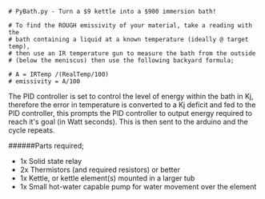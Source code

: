 	# PyBath.py - Turn a $9 kettle into a $900 immersion bath!

	# To find the ROUGH emissivity of your material, take a reading with the
	# bath containing a liquid at a known temperature (ideally @ target temp), 
	# then use an IR temperature gun to measure the bath from the outside 
	# (below the meniscus) then use the following backyard formula;

	# A = IRTemp /(RealTemp/100)
	# emissivity = A/100

The PID controller is set to control the level of energy within the bath in Kj,
therefore the error in temperature is converted to a Kj deficit and fed to the 
PID controller, this prompts the PID controller to output energy required to 
reach it's goal (in Watt seconds). This is then sent to the arduino and the 
cycle repeats.

######Parts required;

* 1x Solid state relay 
* 2x Thermistors (and required resistors) or better
* 1x Kettle, or kettle element(s) mounted in a larger tub
* 1x Small hot-water capable pump for water movement over the element
